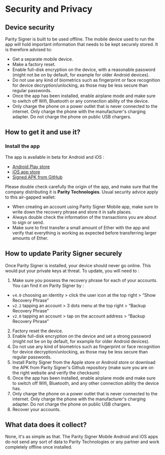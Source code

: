 # Security and Privacy

## Device security
Parity Signer is built to be used offline. The mobile device used to run the app will hold important information that needs to be kept securely stored. It is therefore advised to:
- Get a separate mobile device.
- Make a factory reset.
- Enable full-disk encryption on the device, with a reasonable password (might not be on by default, for example for older Android devices).
- Do not use any kind of biometrics such as fingerprint or face recognition for device decryption/unlocking, as those may be less secure than regular passwords.
- Once the app has been installed, enable airplane mode and make sure to switch off Wifi, Bluetooth or any connection ability of the device.
- Only charge the phone on a power outlet that is never connected to the internet. Only charge the phone with the manufacturer's charging adapter. Do not charge the phone on public USB chargers.

## How to get it and use it?

### Install the app
The app is available in beta for Android and iOS :
- [Android Play store](https://play.google.com/store/apps/details?id=io.parity.signer)
- [iOS app store](https://itunes.apple.com/us/app/parity-signer/id1218174838)
- [Signed APK from GitHub](https://github.com/paritytech/parity-signer/releases)

Please double check carefully the origin of the app, and make sure that the company distributing it is **Parity Technologies**. Usual security advice apply to this air-gapped wallet: 
- When creating an account using Parity Signer Mobile app, make sure to write down the recovery phrase and store it in safe places.
- Always double check the information of the transactions you are about to sign or send.
- Make sure to first transfer a small amount of Ether with the app and verify that everything is working as expected before transferring larger amounts of Ether.

## How to update Parity Signer securely
Once Parity Signer is installed, your device should never go online. This would put your private keys at threat. To update, you will need to :
1. Make sure you possess the recovery phrase for each of your accounts. You can find it on Parity Signer by :
- `v4.0` choosing an identity > click the user icon at the top right > “Show Recovery Phrase”
- `v2.2` tapping an account > 3 dots menu at the top right > “Backup Recovery Phrase”
- `v2.0` tapping an account > tap on the account address >   “Backup Recovery Phrase”
2. Factory reset the device.
3. Enable full-disk encryption on the device and set a strong password (might not be on by default, for example for older Android devices).
4. Do not use any kind of biometrics such as fingerprint or face recognition for device decryption/unlocking, as those may be less secure than regular passwords.
5. Install Parity Signer from the Apple store or Android store or download the APK from Parity Signer's Github repository (make sure you are on the right website and verify the checksum)
6. Once the app has been installed, enable airplane mode and make sure to switch off Wifi, Bluetooth, and any other connection ability the device has.
7. Only charge the phone on a power outlet that is never connected to the internet. Only charge the phone with the manufacturer's charging adapter. Do not charge the phone on public USB chargers.
8. Recover your accounts.

## What data does it collect?
None, it's as simple as that. The Parity Signer Mobile Android and iOS apps do not send any sort of data to Parity Technologies or any partner and work completely offline once installed.

